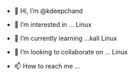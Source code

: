 - 👋 Hi, I’m @kdeepchand
- 👀 I’m interested in ... Linux 

- 🌱 I’m currently learning ...kali Linux
- 💞️ I’m looking to collaborate on ... Linux
- 📫 How to reach me ...

<!---
kdeepchand/kdeepchand is a ✨ special ✨ repository because its `README.md` (this file) appears on your GitHub profile.
You can click the Preview link to take a look at your changes.
--->
